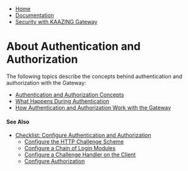 -   [Home](../../index.md)
-   [Documentation](../index.md)
-   [Security with KAAZING Gateway](../index.md#security)

About Authentication and Authorization
=======================================================================================

The following topics describe the concepts behind authentication and authorization with the Gateway:

-   [Authentication and Authorization Concepts](c_aaa_aaa.md)
-   [What Happens During Authentication](u_aaa_gw_client_interactions.md)
-   [How Authentication and Authorization Work with the Gateway](u_aaa_implement.md)

#### See Also

-   [Checklist: Configure Authentication and Authorization](o_aaa_config_authentication.md)
    -   [Configure the HTTP Challenge Scheme](p_aaa_config_authscheme.md)
    -   [Configure a Chain of Login Modules](p_aaa_config_lm.md)
    -   [Configure a Challenge Handler on the Client](p_aaa_config_ch.md)
    -   [Configure Authorization](p_aaa_config_authorization.md)


